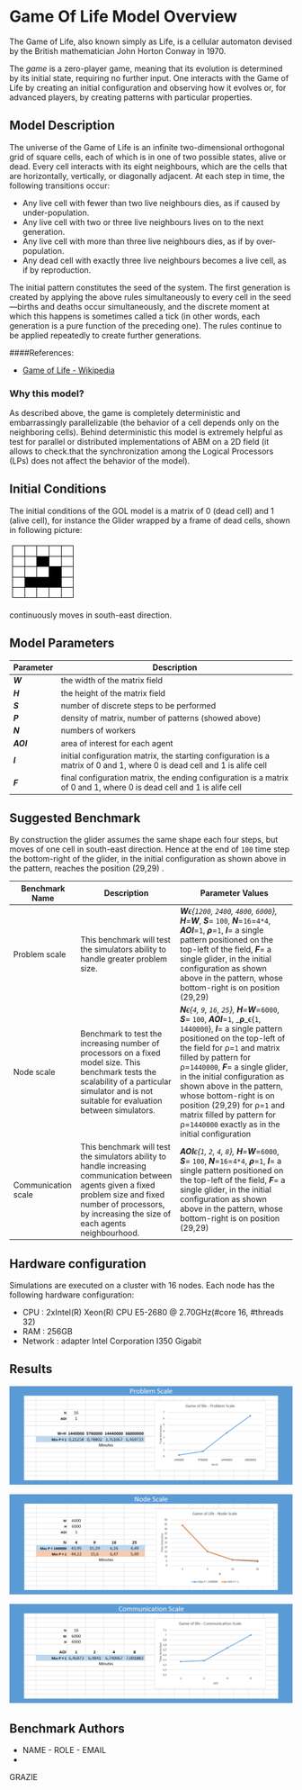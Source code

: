 <!--
title: Gome Of Life
layout: default
authors: Gennaro Cordasco, Carmine Spagnuolo and Vittorio Scaran
-->

# Game Of Life Model Overview

The Game of Life, also known simply as Life, is a cellular automaton devised by the British mathematician John Horton Conway in 1970.
	

The _game_ is a zero-player game, meaning that its evolution is determined by its initial state, requiring no further input. One interacts with the Game of Life by creating an initial configuration and observing how it evolves or, for advanced players, by creating patterns with particular properties.


## Model Description

The universe of the Game of Life is an infinite two-dimensional orthogonal grid of square cells, each of which is in one of two possible states, alive or dead. Every cell interacts with its eight neighbours, which are the cells that are horizontally, vertically, or diagonally adjacent. At each step in time, the following transitions occur:

- Any live cell with fewer than two live neighbours dies, as if caused by under-population.
- Any live cell with two or three live neighbours lives on to the next generation.
- Any live cell with more than three live neighbours dies, as if by over-population.
- Any dead cell with exactly three live neighbours becomes a live cell, as if by reproduction.

The initial pattern constitutes the seed of the system. The first generation is created by applying the above rules simultaneously to every cell in the seed—births and deaths occur simultaneously, and the discrete moment at which this happens is sometimes called a tick (in other words, each generation is a pure function of the preceding one). The rules continue to be applied repeatedly to create further generations.

####References:
* [Game of Life - Wikipedia](https://en.wikipedia.org/wiki/Conway%27s_Game_of_Life)

### Why this model?

As described above, the game is completely deterministic and embarrassingly parallelizable (the behavior of a cell depends only on the neighboring cells). Behind deterministic this model is extremely helpful as test for parallel or distributed implementations of ABM on a 2D field (it allows to check.that the synchronization among the Logical Processors (LPs)  does not affect the behavior of the model). 

## Initial Conditions

The initial conditions of the GOL model is a matrix of 0 (dead cell) and 1 (alive cell), for instance the Glider wrapped by a frame of dead cells, shown in following picture:

![Pattern](pattern.png) 

continuously moves in south-east direction. 


## Model Parameters

| Parameter  | Description   |
|---|---|
| _**W**_  		| the width of the matrix field|
| _**H**_ 		| the height of the matrix field|
| _**S**_ 		| number of discrete steps to be performed|
| _**P**_		| density of matrix, number of patterns (showed above)|
| _**N**_		| numbers of workers|
| _**AOI**_		| area of interest for each agent|
| _**I**_| initial configuration matrix, the starting configuration is a matrix of 0 and 1, where 0 is dead cell and 1 is alife cell|
| _**F**_| final configuration matrix, the ending configuration is a matrix of 0 and 1, where 0 is dead cell and 1 is alife cell|

## Suggested Benchmark

By construction the glider assumes the same shape each four steps, but moves of one cell in south-east direction. 
Hence at the end of `100` time step the bottom-right of the glider, in the initial configuration as shown above in the pattern, reaches the position (29,29) .

| Benchmark Name  | Description   | Parameter Values |
|---|---|---|
| Problem scale | This benchmark will test the simulators ability to handle greater problem size. | _**W**_ϵ{`1200`, `2400`, `4800`, `6000`}, _**H**_=_**W**_, _**S**_= `100`, _**N**_=`16`=`4*4`, _**AOI**_=`1`, _**ρ**_=`1`, _**I**_= a single pattern positioned on the top-left of the field, _**F**_= a single glider, in the initial configuration as shown above in the pattern, whose bottom-right is on position (29,29)|
| Node scale | Benchmark to test the increasing number of processors on a fixed model size. This benchmark tests the scalability of a particular simulator and is not suitable for evaluation between simulators. | _**N**_ϵ{`4`, `9`, `16`, `25`}, _**H**_=_**W**_=`6000`, _**S**_= `100`, _**AOI**_=`1`, _**ρ**_ϵ{`1`, `1440000`}, _**I**_= a single pattern positioned on the top-left of the field for ρ=`1` and matrix filled by pattern for ρ=`1440000`, _**F**_= a single glider, in the initial configuration as shown above in the pattern, whose bottom-right is on position (29,29) for ρ=`1` and matrix filled by pattern for ρ=`1440000` exactly as in the initial configuration|
| Communication scale | This benchmark will test the simulators ability to handle increasing communication between agents given a fixed problem size and fixed number of processors, by increasing the size of each agents neighbourhood. | _**AOI**_ϵ{`1`, `2`, `4`, `8`}, _**H**_=_**W**_=`6000`, _**S**_= `100`, _**N**_=`16`=`4*4`, _**ρ**_=`1`, _**I**_= a single pattern positioned on the top-left of the field, _**F**_= a single glider, in the initial configuration as shown above in the pattern, whose bottom-right is on position (29,29)|

## Hardware configuration

Simulations are executed on a cluster with 16 nodes. Each node has the following hardware configuration: 
* CPU : 2xIntel(R) Xeon(R) CPU E5-2680 @ 2.70GHz(#core 16, #threads 32)
* RAM : 256GB 
* Network : adapter Intel Corporation I350 Gigabit

## Results

![Problem scale Results](ProblemScale.png) 

![Node scale Results](NodeScale.png) 

![Communication scale Results](CommunicationScale.png) 

## Benchmark Authors

- NAME - ROLE - EMAIL
- 
GRAZIE
